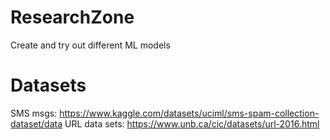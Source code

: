 # ResearchZone
Create and try out different ML models


# Datasets
SMS msgs: https://www.kaggle.com/datasets/uciml/sms-spam-collection-dataset/data
URL data sets: https://www.unb.ca/cic/datasets/url-2016.html
